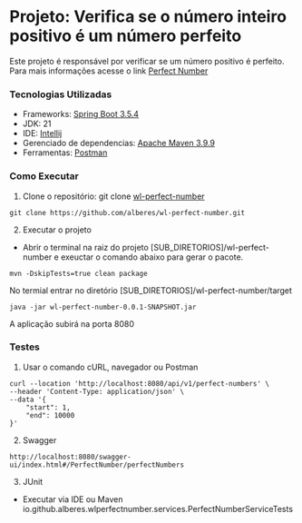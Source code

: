 # Projeto: Verifica se o número inteiro positivo é um número perfeito
Este projeto é responsável por verificar se um número positivo é perfeito.
Para mais informações acesse o link [Perfect Number](https://en.wikipedia.org/wiki/Perfect_number)

### Tecnologias Utilizadas
* Frameworks: [Spring Boot 3.5.4](https://start.spring.io/)
* JDK: 21
* IDE: [Intellij](https://www.jetbrains.com/idea/)
* Gerenciado de dependencias: [Apache Maven 3.9.9](https://maven.apache.org/)
* Ferramentas: [Postman](https://www.postman.com/)
### Como Executar
1. Clone o repositório: git clone [wl-perfect-number](https://github.com/alberes/wl-perfect-number)
```
git clone https://github.com/alberes/wl-perfect-number.git
```

2. Executar o projeto
- Abrir o terminal na raiz do projeto [SUB_DIRETORIOS]/wl-perfect-number e exeuctar o comando abaixo para gerar o pacote.
```
mvn -DskipTests=true clean package
```

No termial entrar no diretório [SUB_DIRETORIOS]/wl-perfect-number/target
```
java -jar wl-perfect-number-0.0.1-SNAPSHOT.jar
```

A aplicação subirá na porta 8080

### Testes
1. Usar o comando cURL, navegador ou Postman
```
curl --location 'http://localhost:8080/api/v1/perfect-numbers' \
--header 'Content-Type: application/json' \
--data '{
    "start": 1,
    "end": 10000
}'
```
2. Swagger
```
http://localhost:8080/swagger-ui/index.html#/PerfectNumber/perfectNumbers
```
3. JUnit
- Executar via IDE ou Maven
  io.github.alberes.wlperfectnumber.services.PerfectNumberServiceTests
